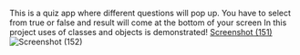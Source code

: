 This is a quiz app where different questions will pop up. 
You have to select from true or false and result will come at the bottom of your screen
In this project uses of classes and objects is demonstrated!
[Screenshot (151)](https://user-images.githubusercontent.com/72517135/185731725-ff4c33c7-8c86-4969-84f9-7989321062d4.png)
![Screenshot (152)](https://user-images.githubusercontent.com/72517135/185731726-8bae29fd-5a66-45fe-a28a-b0cc15ea372c.png)
